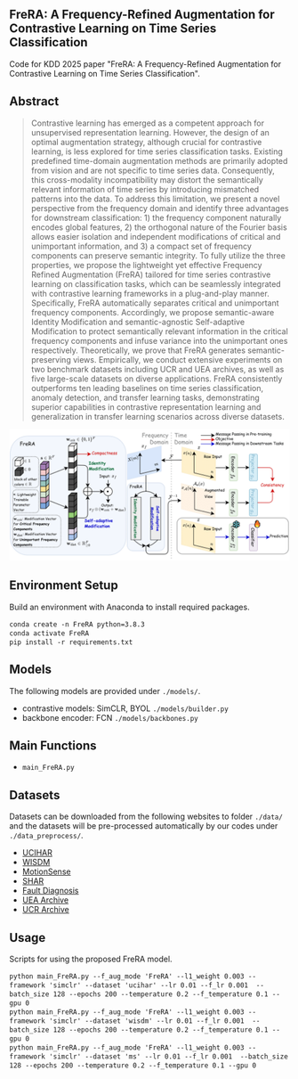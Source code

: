 ## FreRA: A Frequency-Refined Augmentation for Contrastive Learning on Time Series Classification

Code for KDD 2025 paper "FreRA: A Frequency-Refined Augmentation for Contrastive Learning on Time Series Classification".

## Abstract

>Contrastive learning has emerged as a competent approach for unsupervised representation learning. However, the design of an optimal augmentation strategy, although crucial for contrastive learning, is less explored for time series classification tasks. Existing predefined time-domain augmentation methods are primarily adopted from vision and are not specific to time series data. Consequently, this cross-modality incompatibility may distort the semantically relevant information of time series by introducing mismatched patterns into the data. To address this limitation, we present a novel perspective from the frequency domain and identify three advantages for downstream classification: 1) the frequency component naturally encodes global features, 2) the orthogonal nature of the Fourier basis allows easier isolation and independent modifications of critical and unimportant information, and 3) a compact set of frequency components can preserve semantic integrity. To fully utilize the three properties, we propose the lightweight yet effective Frequency Refined Augmentation (FreRA) tailored for time series contrastive learning on classification tasks, which can be seamlessly integrated with contrastive learning frameworks in a plug-and-play manner. Specifically, FreRA automatically separates critical and unimportant frequency components. Accordingly, we propose semantic-aware Identity Modification and semantic-agnostic Self-adaptive Modification to protect semantically relevant information in the critical frequency components and infuse variance into the unimportant ones respectively. Theoretically, we prove that FreRA generates semantic-preserving views. Empirically, we conduct extensive experiments on two benchmark datasets including UCR and UEA archives, as well as five large-scale datasets on diverse applications. FreRA consistently outperforms ten leading baselines on time series classification, anomaly detection, and transfer learning tasks, demonstrating superior capabilities in contrastive representation learning and generalization in transfer learning scenarios across diverse datasets.

![overview](figures/FreRA.png)

## Environment Setup
Build an environment with Anaconda to install required packages.
```
conda create -n FreRA python=3.8.3
conda activate FreRA
pip install -r requirements.txt
```

## Models
The following models are provided under `./models/`. 
- contrastive models: SimCLR, BYOL ```./models/builder.py```
- backbone encoder: FCN ```./models/backbones.py```

## Main Functions
- ```main_FreRA.py``` 
  
## Datasets 
Datasets can be downloaded from the following websites to folder `./data/` and the datasets will be pre-processed automatically by our codes under `./data_preprocess/`. 
- [UCIHAR](https://archive.ics.uci.edu/ml/datasets/human+activity+recognition+using+smartphones)
- [WISDM](https://www.cis.fordham.edu/wisdm/dataset.php)
- [MotionSense](https://github.com/mmalekzadeh/motion-sense)
- [SHAR](http://www.sal.disco.unimib.it/technologies/unimib-shar/)
- [Fault Diagnosis](https://mb.uni-paderborn.de/kat/datacenter)
- [UEA Archive](https://timeseriesclassification.com/dataset.php)
- [UCR Archive](https://www.cs.ucr.edu/~eamonn/time_series_data_2018/)
  
## Usage
Scripts for using the proposed FreRA model.
```angular2html
python main_FreRA.py --f_aug_mode 'FreRA' --l1_weight 0.003 --framework 'simclr' --dataset 'ucihar' --lr 0.01 --f_lr 0.001  --batch_size 128 --epochs 200 --temperature 0.2 --f_temperature 0.1 --gpu 0
python main_FreRA.py --f_aug_mode 'FreRA' --l1_weight 0.003 --framework 'simclr' --dataset 'wisdm' --lr 0.01 --f_lr 0.001  --batch_size 128 --epochs 200 --temperature 0.2 --f_temperature 0.1 --gpu 0
python main_FreRA.py --f_aug_mode 'FreRA' --l1_weight 0.003 --framework 'simclr' --dataset 'ms' --lr 0.01 --f_lr 0.001  --batch_size 128 --epochs 200 --temperature 0.2 --f_temperature 0.1 --gpu 0
```
